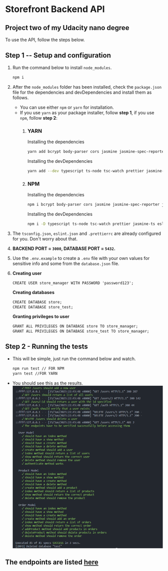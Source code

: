 # Storefront Backend API
## Project two of my Udacity nano degree

To use the API, follow the steps below.
## **Step 1 -- Setup and configuration**

1. Run the command below to install `node_modules`.
    ```bash
    npm i
    ```
1. After the `node_modules` folder has been installed, check the `package.json` file for the dependencies and devDependencies and install them as follows.
    * You can use either `npm` or `yarn` for installation.
    * If you use `yarn` as your package installer, follow **step 1**, if you use `npm`, follow **step 2**:
        1. ### **YARN**
            Installing the dependencies
            ```bash
            yarn add bcrypt body-parser cors jasmine jasmine-spec-reporter jsonwebtoken morgan nodemon pg express dotenv db-migrate db-migrate-pg
            ```
            Installing the devDependencies

            ```bash
            yarn add --dev typescript ts-node tsc-watch prettier jasmine-ts eslint-plugin-prettier eslint-config-prettier eslint @types/node @types/bcrypt @types/body-parser @types/cors @types/express @types/jasmine @types/jsonwebtoken @types/morgan @types/nodemon @types/pg @typescript-eslint/eslint-plugin @typescript-eslint/parser
            ```
        1. ### **NPM**
            Installing the dependencies
            ```bash
            npm i bcrypt body-parser cors jasmine jasmine-spec-reporter jsonwebtoken morgan nodemon pg express dotenv db-migrate db-migrate-pg
            ```

            Installing the devDependencies
            ```bash
            npm i -D typescript ts-node tsc-watch prettier jasmine-ts eslint-plugin-prettier eslint-config-prettier eslint @types/node @types/bcrypt @types/body-parser @types/cors @types/express @types/jasmine @types/jsonwebtoken @types/morgan @types/nodemon @types/pg @typescript-eslint/eslint-plugin @typescript-eslint/parser
            ```
1. The `tsconfig.json`, `eslint.json` and `.prettierrc` are already configured for you. Don't worry about that.

1. **BACKEND PORT = `3000`, DATABASE PORT = `5432`.**

1. Use the `.env.example` to create a `.env` file with your own values for sensitive info and some from the `database.json` file.

1. **Creating user**
    ```postgres
    CREATE USER store_manager WITH PASSWORD 'password123';
    ```
    **Creating databases**
    ```postgres
    CREATE DATABASE store;
    CREATE DATABASE store_test;
    ```
    **Granting privileges to user**
    ```postgres
    GRANT ALL PRIVILEGES ON DATABASE store TO store_manager;
    GRANT ALL PRIVILEGES ON DATABASE store_test TO store_manager;
    ```
## **Step 2 - Running the tests**
* This will be simple, just run the command below and watch.
    ```bash
    npm run test // FOR NPM
    yarn test //FOR YARN
    ```
* You should see this as the results.
    ![Tests successful](images/tests.PNG)

## **The endpoints are listed** [here](Requirements.md)
